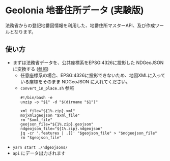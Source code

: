 # Geolonia 地番住所データ (実験版)

法務省からの登記地番図情報を利用した、地番住所マスターAPI、及び作成ツールとなります。

## 使い方

* まずは法務省データを、公共座標系をEPSG:4326に投影した NDGeoJSON に変換する ([参照](https://gist.github.com/keichan34/d6e8f283bb5810d6f4aa8d941f9a824c))
  * 任意座標系の場合、EPSG:4326に投影できないため、地図XMLに入っている座標をそのまま NDGeoJSON に入れてください。
  * `convert_in_place.sh` 参照
    ```
    #!/bin/bash -e
    unzip -o "$1" -d "$(dirname "$1")"

    xml_file="${1%.zip}.xml"
    mojxml2geojson "$xml_file"
    rm "$xml_file"
    geojson_file="${1%.zip}.geojson"
    ndgeojson_file="${1%.zip}.ndgeojson"
    jq -cr '.features | .[]' "$geojson_file" > "$ndgeojson_file"
    rm "$geojson_file"
    ```
* `yarn start ./ndgeojsons/`
* `api` にデータ出力されます
